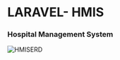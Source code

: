 
# LARAVEL- HMIS
### Hospital Management System
![HMISERD](https://github.com/mwenyoa/laravel-hmis/assets/28694196/d233020d-7e84-451f-b952-59cd7241e72d)

